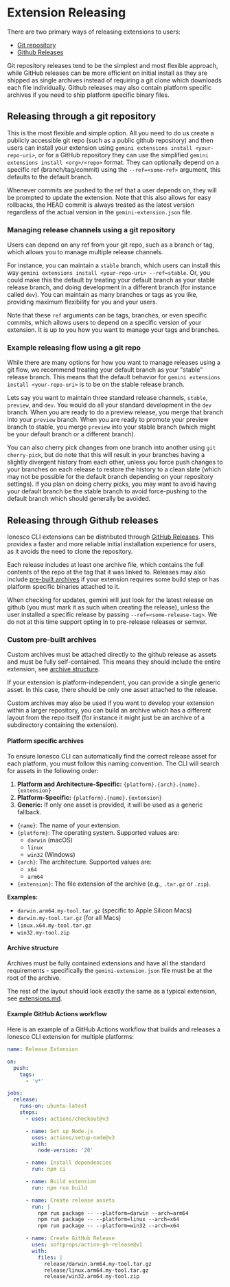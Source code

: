 # Extension Releasing

There are two primary ways of releasing extensions to users:

- [Git repository](#releasing-through-a-git-repository)
- [Github Releases](#releasing-through-github-releases)

Git repository releases tend to be the simplest and most flexible approach, while GitHub releases can be more efficient on initial install as they are shipped as single archives instead of requiring a git clone which downloads each file individually. Github releases may also contain platform specific archives if you need to ship platform specific binary files.

## Releasing through a git repository

This is the most flexible and simple option. All you need to do us create a publicly accessible git repo (such as a public github repository) and then users can install your extension using `gemini extensions install <your-repo-uri>`, or for a GitHub repository they can use the simplified `gemini extensions install <org>/<repo>` format. They can optionally depend on a specific ref (branch/tag/commit) using the `--ref=<some-ref>` argument, this defaults to the default branch.

Whenever commits are pushed to the ref that a user depends on, they will be prompted to update the extension. Note that this also allows for easy rollbacks, the HEAD commit is always treated as the latest version regardless of the actual version in the `gemini-extension.json` file.

### Managing release channels using a git repository

Users can depend on any ref from your git repo, such as a branch or tag, which allows you to manage multiple release channels.

For instance, you can maintain a `stable` branch, which users can install this way `gemini extensions install <your-repo-uri> --ref=stable`. Or, you could make this the default by treating your default branch as your stable release branch, and doing development in a different branch (for instance called `dev`). You can maintain as many branches or tags as you like, providing maximum flexibility for you and your users.

Note that these `ref` arguments can be tags, branches, or even specific commits, which allows users to depend on a specific version of your extension. It is up to you how you want to manage your tags and branches.

### Example releasing flow using a git repo

While there are many options for how you want to manage releases using a git flow, we recommend treating your default branch as your "stable" release branch. This means that the default behavior for `gemini extensions install <your-repo-uri>` is to be on the stable release branch.

Lets say you want to maintain three standard release channels, `stable`, `preview`, and `dev`. You would do all your standard development in the `dev` branch. When you are ready to do a preview release, you merge that branch into your `preview` branch. When you are ready to promote your preview branch to stable, you merge `preview` into your stable branch (which might be your default branch or a different branch).

You can also cherry pick changes from one branch into another using `git cherry-pick`, but do note that this will result in your branches having a slightly divergent history from each other, unless you force push changes to your branches on each release to restore the history to a clean slate (which may not be possible for the default branch depending on your repository settings). If you plan on doing cherry picks, you may want to avoid having your default branch be the stable branch to avoid force-pushing to the default branch which should generally be avoided.

## Releasing through Github releases

Ionesco CLI extensions can be distributed through [GitHub Releases](https://docs.github.com/en/repositories/releasing-projects-on-github/about-releases). This provides a faster and more reliable initial installation experience for users, as it avoids the need to clone the repository.

Each release includes at least one archive file, which contains the full contents of the repo at the tag that it was linked to. Releases may also include [pre-built archives](#custom-pre-built-archives) if your extension requires some build step or has platform specific binaries attached to it.

When checking for updates, gemini will just look for the latest release on github (you must mark it as such when creating the release), unless the user installed a specific release by passing `--ref=<some-release-tag>`. We do not at this time support opting in to pre-release releases or semver.

### Custom pre-built archives

Custom archives must be attached directly to the github release as assets and must be fully self-contained. This means they should include the entire extension, see [archive structure](#archive-structure).

If your extension is platform-independent, you can provide a single generic asset. In this case, there should be only one asset attached to the release.

Custom archives may also be used if you want to develop your extension within a larger repository, you can build an archive which has a different layout from the repo itself (for instance it might just be an archive of a subdirectory containing the extension).

#### Platform specific archives

To ensure Ionesco CLI can automatically find the correct release asset for each platform, you must follow this naming convention. The CLI will search for assets in the following order:

1.  **Platform and Architecture-Specific:** `{platform}.{arch}.{name}.{extension}`
2.  **Platform-Specific:** `{platform}.{name}.{extension}`
3.  **Generic:** If only one asset is provided, it will be used as a generic fallback.

- `{name}`: The name of your extension.
- `{platform}`: The operating system. Supported values are:
  - `darwin` (macOS)
  - `linux`
  - `win32` (Windows)
- `{arch}`: The architecture. Supported values are:
  - `x64`
  - `arm64`
- `{extension}`: The file extension of the archive (e.g., `.tar.gz` or `.zip`).

**Examples:**

- `darwin.arm64.my-tool.tar.gz` (specific to Apple Silicon Macs)
- `darwin.my-tool.tar.gz` (for all Macs)
- `linux.x64.my-tool.tar.gz`
- `win32.my-tool.zip`

#### Archive structure

Archives must be fully contained extensions and have all the standard requirements - specifically the `gemini-extension.json` file must be at the root of the archive.

The rest of the layout should look exactly the same as a typical extension, see [extensions.md](extension.md).

#### Example GitHub Actions workflow

Here is an example of a GitHub Actions workflow that builds and releases a Ionesco CLI extension for multiple platforms:

```yaml
name: Release Extension

on:
  push:
    tags:
      - 'v*'

jobs:
  release:
    runs-on: ubuntu-latest
    steps:
      - uses: actions/checkout@v3

      - name: Set up Node.js
        uses: actions/setup-node@v3
        with:
          node-version: '20'

      - name: Install dependencies
        run: npm ci

      - name: Build extension
        run: npm run build

      - name: Create release assets
        run: |
          npm run package -- --platform=darwin --arch=arm64
          npm run package -- --platform=linux --arch=x64
          npm run package -- --platform=win32 --arch=x64

      - name: Create GitHub Release
        uses: softprops/action-gh-release@v1
        with:
          files: |
            release/darwin.arm64.my-tool.tar.gz
            release/linux.arm64.my-tool.tar.gz
            release/win32.arm64.my-tool.zip
```
